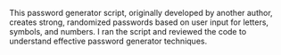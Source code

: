 This password generator script, originally developed by another author, creates strong, randomized passwords based on user input for letters, symbols, and numbers. I ran the script and reviewed the code to understand effective password generator techniques.
